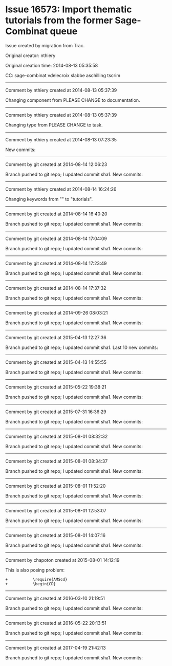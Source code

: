 # Issue 16573: Import thematic tutorials from the former Sage-Combinat queue

Issue created by migration from Trac.

Original creator: nthiery

Original creation time: 2014-08-13 05:35:58

CC:  sage-combinat vdelecroix slabbe aschilling tscrim




---

Comment by nthiery created at 2014-08-13 05:37:39

Changing component from PLEASE CHANGE to documentation.


---

Comment by nthiery created at 2014-08-13 05:37:39

Changing type from PLEASE CHANGE to task.


---

Comment by nthiery created at 2014-08-13 07:23:35

New commits:


---

Comment by git created at 2014-08-14 12:06:23

Branch pushed to git repo; I updated commit sha1. New commits:


---

Comment by nthiery created at 2014-08-14 16:24:26

Changing keywords from "" to "tutorials".


---

Comment by git created at 2014-08-14 16:40:20

Branch pushed to git repo; I updated commit sha1. New commits:


---

Comment by git created at 2014-08-14 17:04:09

Branch pushed to git repo; I updated commit sha1. New commits:


---

Comment by git created at 2014-08-14 17:23:49

Branch pushed to git repo; I updated commit sha1. New commits:


---

Comment by git created at 2014-08-14 17:37:32

Branch pushed to git repo; I updated commit sha1. New commits:


---

Comment by git created at 2014-09-26 08:03:21

Branch pushed to git repo; I updated commit sha1. New commits:


---

Comment by git created at 2015-04-13 12:27:36

Branch pushed to git repo; I updated commit sha1. Last 10 new commits:


---

Comment by git created at 2015-04-13 14:55:55

Branch pushed to git repo; I updated commit sha1. New commits:


---

Comment by git created at 2015-05-22 19:38:21

Branch pushed to git repo; I updated commit sha1. New commits:


---

Comment by git created at 2015-07-31 16:36:29

Branch pushed to git repo; I updated commit sha1. New commits:


---

Comment by git created at 2015-08-01 08:32:32

Branch pushed to git repo; I updated commit sha1. New commits:


---

Comment by git created at 2015-08-01 08:34:37

Branch pushed to git repo; I updated commit sha1. New commits:


---

Comment by git created at 2015-08-01 11:52:20

Branch pushed to git repo; I updated commit sha1. New commits:


---

Comment by git created at 2015-08-01 12:53:07

Branch pushed to git repo; I updated commit sha1. New commits:


---

Comment by git created at 2015-08-01 14:07:16

Branch pushed to git repo; I updated commit sha1. New commits:


---

Comment by chapoton created at 2015-08-01 14:12:19

This is also posing problem:

```
+           \require{AMScd}
+           \begin{CD}
```



---

Comment by git created at 2016-03-10 21:19:51

Branch pushed to git repo; I updated commit sha1. New commits:


---

Comment by git created at 2016-05-22 20:13:51

Branch pushed to git repo; I updated commit sha1. New commits:


---

Comment by git created at 2017-04-19 21:42:13

Branch pushed to git repo; I updated commit sha1. New commits:
